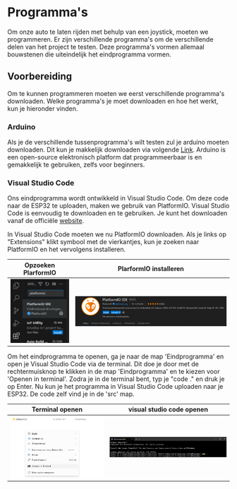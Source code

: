 # Programma's

Om onze auto te laten rijden met behulp van een joystick, moeten we programmeren. Er zijn verschillende programma's om de verschillende delen van het project te testen. Deze programma's vormen allemaal bouwstenen die uiteindelijk het eindprogramma vormen.

## Voorbereiding 

Om te kunnen programmeren moeten we eerst verschillende programma's downloaden. Welke programma's je moet downloaden en hoe het werkt, kun je hieronder vinden.

### Arduino

Als je de verschillende tussenprogramma's wilt testen zul je arduino moeten downloaden. Dit kun je makkelijk downloaden via volgende
[Link](https://support.arduino.cc/hc/en-us/articles/360019833020-Download-and-install-Arduino-IDE "Arduino downloaden"). Arduino is een open-source elektronisch platform dat programmeerbaar is en gemakkelijk te gebruiken, zelfs voor beginners.

### Visual Studio Code

Ons eindprogramma wordt ontwikkeld in Visual Studio Code. Om deze code naar de ESP32 te uploaden, maken we gebruik van PlatformIO. Visual Studio Code is eenvoudig te downloaden en te gebruiken. Je kunt het downloaden vanaf de officiële [website](https://code.visualstudio.com/download).

In Visual Studio Code moeten we nu PlatformIO downloaden. Als je links op "Extensions" klikt symbool met de vierkantjes, kun je zoeken naar PlatformIO en het vervolgens installeren.

| Opzoeken PlarformIO | PlarformIO installeren |
|--------------|--------------|
|![Opzoeken PlarformIO](./img/ZoekPlatformIO.png)  |![PlarformIO installeren](./img/PlatformIO.png)|

Om het eindprogramma te openen, ga je naar de map 'Eindprogramma' en open je Visual Studio Code via de terminal. Dit doe je door met de rechtermuisknop te klikken in de map 'Eindprogramma' en te kiezen voor 'Openen in terminal'. Zodra je in de terminal bent, typ je "code ." en druk je op Enter. Nu kun je het programma in Visual Studio Code uploaden naar je ESP32. De code zelf vind je in de 'src' map.

| Terminal openen | visual studio code openen |
|--------------|--------------|
|![Terminal openen](./img/TerminalOpenen.png)  |![Code openen](./img/CodeOpenen.png)| 